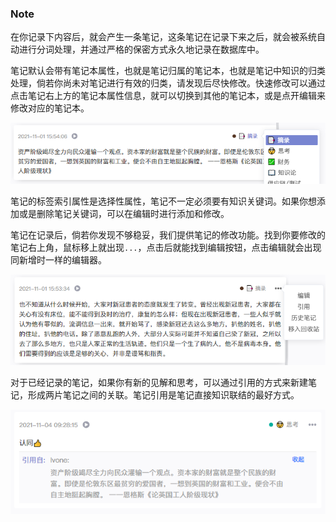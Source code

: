 ### Note

在你记录下内容后，就会产生一条笔记，这条笔记在记录下来之后，就会被系统自动进行分词处理，并通过严格的保密方式永久地记录在数据库中。

笔记默认会带有笔记本属性，也就是笔记归属的笔记本，也就是笔记中知识的归类处理，倘若你尚未对笔记进行有效的归类，请发现后尽快修改。快速修改可以通过点击笔记右上方的笔记本属性信息，就可以切换到其他的笔记本，或是点开编辑来修改对应的笔记本。

![笔记本](./assets/note_collection.png)

笔记的标签索引属性是选择性属性，笔记不一定必须要有知识关键词。如果你想添加或是删除笔记关键词，可以在编辑时进行添加和修改。

笔记在记录后，倘若你发现不够稳妥，我们提供笔记的修改功能。找到你要修改的笔记右上角，鼠标移上就出现`...`，点击后就能找到编辑按钮，点击编辑就会出现同新增时一样的编辑器。

![笔记菜单](./assets/note_menu.png)

对于已经记录的笔记，如果你有新的见解和思考，可以通过引用的方式来新建笔记，形成两片笔记之间的关联。笔记引用是笔记直接知识联结的最好方式。

![引用](./assets/note_quote.png)
